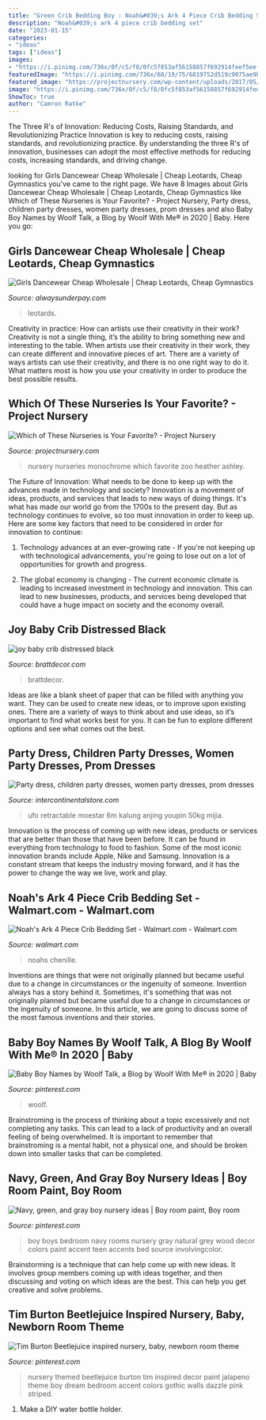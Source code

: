 ```yaml
---
title: "Green Crib Bedding Boy : Noah&#039;s Ark 4 Piece Crib Bedding Set"
description: "Noah&#039;s ark 4 piece crib bedding set"
date: "2023-01-15"
categories:
- "ideas"
tags: ["ideas"]
images:
- "https://i.pinimg.com/736x/0f/c5/f8/0fc5f853af56158857f692914feef5ee--gray-boys-rooms-boy-rooms.jpg"
featuredImage: "https://i.pinimg.com/736x/68/19/75/6819752d519c9075ae9bdc0a686e82ae.jpg"
featured_image: "https://projectnursery.com/wp-content/uploads/2017/05/IMG_1709.jpg"
image: "https://i.pinimg.com/736x/0f/c5/f8/0fc5f853af56158857f692914feef5ee--gray-boys-rooms-boy-rooms.jpg"
ShowToc: true
author: "Camron Ratke"
---
```



The Three R's of Innovation: Reducing Costs, Raising Standards, and Revolutionizing Practice
Innovation is key to reducing costs, raising standards, and revolutionizing practice. By understanding the three R's of innovation, businesses can adopt the most effective methods for reducing costs, increasing standards, and driving change.

	

		
looking for Girls Dancewear Cheap Wholesale | Cheap Leotards, Cheap Gymnastics you've came to the right page. We have 8 Images about Girls Dancewear Cheap Wholesale | Cheap Leotards, Cheap Gymnastics like Which of These Nurseries is Your Favorite? - Project Nursery, Party dress, children party dresses, women party dresses, prom dresses and also Baby Boy Names by Woolf Talk, a Blog by Woolf With Me® in 2020 | Baby. Here you go:
		
    
## Girls Dancewear Cheap Wholesale | Cheap Leotards, Cheap Gymnastics

<img loading=lazy src="https://cdn2.bigcommerce.com/n-arxsrf/e4e5q/products/264/images/5171/IMG_1225__21270.1427489781.280.400.jpg?c=2" onerror="this.onerror=null;this.src='https://tse1.mm.bing.net/th?id=OIP.LuUIL1SCXl0FqnFElyRIcAAAAA&amp;pid=15.1';" alt="Girls Dancewear Cheap Wholesale | Cheap Leotards, Cheap Gymnastics">

_Source: alwaysunderpay.com_

>leotards. 

	

Creativity in practice: How can artists use their creativity in their work?
Creativity is not a single thing, it’s the ability to bring something new and interesting to the table. When artists use their creativity in their work, they can create different and innovative pieces of art. There are a variety of ways artists can use their creativity, and there is no one right way to do it. What matters most is how you use your creativity in order to produce the best possible results.

    
## Which Of These Nurseries Is Your Favorite? - Project Nursery

<img loading=lazy src="https://projectnursery.com/wp-content/uploads/2017/05/IMG_1709.jpg" onerror="this.onerror=null;this.src='https://tse4.mm.bing.net/th?id=OIP.TeejfKM6tMR0r14Os0vSYgHaJ4&amp;pid=15.1';" alt="Which of These Nurseries is Your Favorite? - Project Nursery">

_Source: projectnursery.com_

>nursery nurseries monochrome which favorite zoo heather ashley. 

	

The Future of Innovation: What needs to be done to keep up with the advances made in technology and society?
Innovation is a movement of ideas, products, and services that leads to new ways of doing things. It's what has made our world go from the 1700s to the present day. But as technology continues to evolve, so too must innovation in order to keep up. Here are some key factors that need to be considered in order for innovation to continue:
1. Technology advances at an ever-growing rate - If you're not keeping up with technological advancements, you're going to lose out on a lot of opportunities for growth and progress.

2. The global economy is changing - The current economic climate is leading to increased investment in technology and innovation. This can lead to new businesses, products, and services being developed that could have a huge impact on society and the economy overall.


    
## Joy Baby Crib Distressed Black

<img loading=lazy src="http://www.brattdecor.com/images/users/20150303071110.jpg" onerror="this.onerror=null;this.src='https://tse1.mm.bing.net/th?id=OIP.88BMXD54v-ZWiArmRQtYBgHaLG&amp;pid=15.1';" alt="joy baby crib distressed black">

_Source: brattdecor.com_

>brattdecor. 

	

Ideas are like a blank sheet of paper that can be filled with anything you want. They can be used to create new ideas, or to improve upon existing ones. There are a variety of ways to think about and use ideas, so it’s important to find what works best for you. It can be fun to explore different options and see what comes out the best.

    
## Party Dress, Children Party Dresses, Women Party Dresses, Prom Dresses

<img loading=lazy src="https://ae01.alicdn.com/kf/HTB1y2Tjahz1gK0jSZSgq6yvwpXax.jpg" onerror="this.onerror=null;this.src='https://tse1.mm.bing.net/th?id=OIP.FW9wVB3PuDTqrLpLD7ydnQHaNJ&amp;pid=15.1';" alt="Party dress, children party dresses, women party dresses, prom dresses">

_Source: intercontinentalstore.com_

>ufo retractable moestar 6m kalung anjing youpin 50kg mijia. 

	

Innovation is the process of coming up with new ideas, products or services that are better than those that have been before. It can be found in everything from technology to food to fashion. Some of the most iconic innovation brands include Apple, Nike and Samsung. Innovation is a constant stream that keeps the industry moving forward, and it has the power to change the way we live, work and play.

    
## Noah&#039;s Ark 4 Piece Crib Bedding Set - Walmart.com - Walmart.com

<img loading=lazy src="https://i5.walmartimages.com/asr/40f099bb-84d8-4090-b62d-d89e90262610_2.3c94b85a0b157382dcab0b12d492a4a6.jpeg" onerror="this.onerror=null;this.src='https://tse1.mm.bing.net/th?id=OIP.RVRmFm1OY7b1T05guIYd5gHaHa&amp;pid=15.1';" alt="Noah&#039;s Ark 4 Piece Crib Bedding Set - Walmart.com - Walmart.com">

_Source: walmart.com_

>noahs chenille. 

	

Inventions are things that were not originally planned but became useful due to a change in circumstances or the ingenuity of someone.
Invention always has a story behind it. Sometimes, it's something that was not originally planned but became useful due to a change in circumstances or the ingenuity of someone. In this article, we are going to discuss some of the most famous inventions and their stories.

    
## Baby Boy Names By Woolf Talk, A Blog By Woolf With Me® In 2020 | Baby

<img loading=lazy src="https://i.pinimg.com/736x/68/19/75/6819752d519c9075ae9bdc0a686e82ae.jpg" onerror="this.onerror=null;this.src='https://tse3.mm.bing.net/th?id=OIP.KZua1Ofqhki2mzp3IQ62IAHaLH&amp;pid=15.1';" alt="Baby Boy Names by Woolf Talk, a Blog by Woolf With Me® in 2020 | Baby">

_Source: pinterest.com_

>woolf. 

	

Brainstroming is the process of thinking about a topic excessively and not completing any tasks. This can lead to a lack of productivity and an overall feeling of being overwhelmed. It is important to remember that brainstroming is a mental habit, not a physical one, and should be broken down into smaller tasks that can be completed.

    
## Navy, Green, And Gray Boy Nursery Ideas | Boy Room Paint, Boy Room

<img loading=lazy src="https://i.pinimg.com/736x/0f/c5/f8/0fc5f853af56158857f692914feef5ee--gray-boys-rooms-boy-rooms.jpg" onerror="this.onerror=null;this.src='https://tse3.mm.bing.net/th?id=OIP.8wx6RNvqu6BKn_fHpqSTPgHaLJ&amp;pid=15.1';" alt="Navy, green, and gray boy nursery ideas | Boy room paint, Boy room">

_Source: pinterest.com_

>boy boys bedroom navy rooms nursery gray natural grey wood decor colors paint accent teen accents bed source involvingcolor. 

	

Brainstorming is a technique that can help come up with new ideas. It involves group members coming up with ideas together, and then discussing and voting on which ideas are the best. This can help you get creative and solve problems.

    
## Tim Burton Beetlejuice Inspired Nursery, Baby, Newborn Room Theme

<img loading=lazy src="https://s-media-cache-ak0.pinimg.com/736x/5b/34/9b/5b349bd0dc1989b7142556eaa928607c.jpg" onerror="this.onerror=null;this.src='https://tse1.mm.bing.net/th?id=OIP.CokIAIYjJp9rMOTUWxMjewHaFj&amp;pid=15.1';" alt="Tim Burton Beetlejuice inspired nursery, baby, newborn room theme">

_Source: pinterest.com_

>nursery themed beetlejuice burton tim inspired decor paint jalapeno theme boy dream bedroom accent colors gothic walls dazzle pink striped. 

	

1. Make a DIY water bottle holder.

